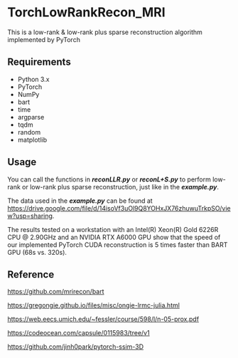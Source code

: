# TorchLowRankRecon_MRI
This is a low-rank &amp; low-rank plus sparse reconstruction algorithm implemented by PyTorch
## Requirements
- Python 3.x
- PyTorch 
- NumPy
- bart 
- time
- argparse
- tqdm
- random
- matplotlib

## Usage
You can call the functions in ***reconLLR.py*** or ***reconL+S.py*** to perform low-rank or low-rank plus sparse reconstruction, just like in the ***example.py***. 

The data used in the ***example.py*** can be found at https://drive.google.com/file/d/14isoVf3uOl9Q8YOHxJX76zhuwuTrkpSO/view?usp=sharing. 

The results tested on a workstation with an Intel(R) Xeon(R) Gold 6226R CPU @ 2.90GHz and an NVIDIA RTX A6000 GPU show that the speed of our implemented PyTorch CUDA reconstruction is 5 times faster than BART GPU (68s vs. 320s).


## Reference
https://github.com/mrirecon/bart

https://gregongie.github.io/files/misc/ongie-lrmc-julia.html

https://web.eecs.umich.edu/~fessler/course/598/l/n-05-prox.pdf

https://codeocean.com/capsule/0115983/tree/v1

https://github.com/jinh0park/pytorch-ssim-3D